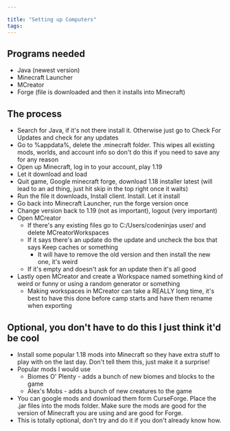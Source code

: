 ```yaml
---

title: "Setting up Computers"
tags:
---
```

## Programs needed
- Java (newest version)
- Minecraft Launcher
- MCreator
- Forge (file is downloaded and then it installs into Minecraft)
## The process
- Search for Java, if it's not there install it. Otherwise just go to Check For Updates and check for any updates
- Go to %appdata%, delete the .minecraft folder. This wipes all existing mods, worlds, and account info so don't do this if you need to save any for any reason
- Open up Minecraft, log in to your account, play 1.19
- Let it download and load
- Quit game, Google minecraft forge, download 1.18 installer latest (will lead to an ad thing, just hit skip in the top right once it waits)
- Run the file it downloads, Install client. Install. Let it install
- Go back into Minecraft Launcher, run the forge version once
- Change version back to 1.19 (not as important), logout (very important)
- Open MCreator
	- If there's any existing files go to C:/Users/codeninjas user/ and delete MCreatorWorkspaces
	- If it says there's an update do the update and uncheck the box that says Keep caches or something
		- It will have to remove the old version and then install the new one, it's weird
	- If it's empty and doesn't ask for an update then it's all good
- Lastly open MCreator and create a Workspace named something kind of weird or funny or using a random generator or something
	- Making workspaces in MCreator can take a REALLY long time, it's best to have this done before camp starts and have them rename when exporting
## Optional, you don't have to do this I just think it'd be cool
- Install some popular 1.18 mods into Minecraft so they have extra stuff to play with on the last day. Don't tell them this, just make it a surprise!
- Popular mods I would use
	- Biomes O' Plenty - adds a bunch of new biomes and blocks to the game
	- Alex's Mobs - adds a bunch of new creatures to the game
- You can google mods and download them form CurseForge. Place the .jar files into the mods folder. Make sure the mods are good for the version of Minecraft you are using and are good for Forge.
- This is totally optional, don't try and do it if you don't already know how.